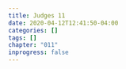 ```yaml
---
title: Judges 11
date: 2020-04-12T12:41:50-04:00
categories: []
tags: []
chapter: "011"
inprogress: false
---
```



